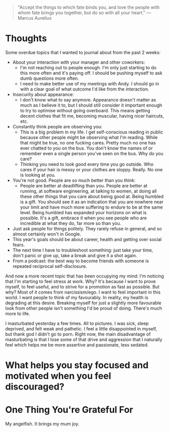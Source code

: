 
> \"Accept the things to which fate binds you, and love the people with whom fate brings you together, but do so with all your heart.\" — Marcus Aurelius

# Thoughts
Some overdue topics that I wanted to journal about from the past 2 weeks:
- About your interaction with your manager and other coworkers:
    - I'm not reaching out to people enough. I'm only just starting to do this more often and it's paying off. I should be pushing myself to ask dumb questions more often.
    - I need to make better use of my meetings with Andy. I should go in with a clear goal of what outcome I'd like from the interaction.
- Insecurity about appearance:
    - I don't know what to say anymore. Appearance doesn't matter as much as I believe it to, but I should still consider it important enough to try to optimise without going overboard. This means getting decent clothes that fit me, becoming muscular, having nicer haircuts, etc.
- Constantly think people are observing you:
    - This is a big problem in my life. I get self-conscious reading in public because other people might be observing what I'm reading. While that might be true, no one fucking cares. Pretty much no one has ever chatted to you on the bus. You don't know the names of or remember even a single person you've seen on the bus. Why do you care?
    - Thinking you need to look good every time you go outside. Who cares if your hair is messy or your clothes are sloppy. Really. No one is looking at you.
- You're not good. People are so much better than you think:
    - People are better at deadlifting than you. People are better at running, at software engineering, at talking to women, at doing all these other things that you care about being good at. Being humbled is a gift. You should see it as an indication that you are nowhere near your limit and have much more suffering to endure to be at the same level. Being humbled has expanded your horizons on what is possible. It's a gift, embrace it when you see people who are incredible at what they do, far more so than you.
- Just ask people for things politely. They rarely refuse in general, and so almost certainly won't in Google. 
- This year's goals should be about career, health and getting over social fears.
- The next time I have to troubleshoot something: just take your time, don't panic or give up, take a break and give it a shot again.
- From a podcast: the best way to become friends with someone is repeated reciprocal self-disclosure.

And now a more recent topic that has been occupying my mind:
I'm noticing that I'm starting to feel stress at work. Why? It's because I want to prove myself, to feel useful, and to strive for a promotion as fast as possible. But why? Most of it comes from narcissism/ego. I want to feel important in this world. I want people to think of my favourably. In reality, my health is degrading at this desire. Breaking myself for just a slightly more favourable look from other people isn't something I'd be proud of doing. There's much more to life.

I masturbated yesterday a few times. All to pictures. I was sick, sleep deprived, and felt weak and pathetic. I feel a little disappointed in myself, but thank god I didn't go to porn. Right now, the main disadvantage of masturbating is that I lose some of that drive and aggression that I naturally feel which helps me be more assertive and passionate, less sedated.

# What helps you stay focused and motivated when you feel discouraged?


# One Thing You're Grateful For
My angelfish. It brings my mum joy.
